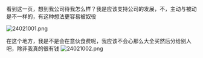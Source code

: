 看到这一页，想到我公司待我怎么样？我是应该支持公司的发展，不，主动与被动是不一样的，有这种想法更容易被奴役

![24021001.png](img/24021001.png)

在这个地方，我是不是会在意伙食费呢，我应该不会心那么大全买然后分给别人吧，除非我真的很有钱
![24021002.png](img/24021002.png)